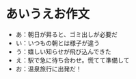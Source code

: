 # あいうえお作文
- あ：朝日が昇ると、ゴミ出しが必要だ
- い：いつもの朝とは様子が違う
- う：嬉しい知らせが飛び込んできた
- え：駅で急に待ち合わせ。慌てて準備して
- お：温泉旅行に出発だ！
